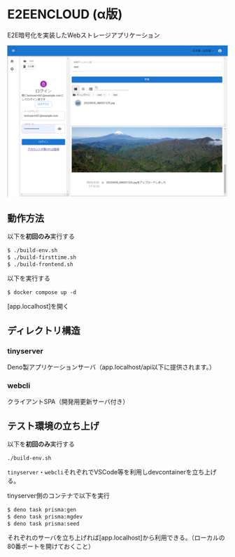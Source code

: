 # E2EENCLOUD (α版)

E2E暗号化を実装したWebストレージアプリケーション

![web client picture](document/asset/e2eencloud.png)

## 動作方法

以下を**初回のみ**実行する
```shell-session
$ ./build-env.sh
$ ./build-firsttime.sh
$ ./build-frontend.sh
```
以下を実行する
```shell-session
$ docker compose up -d
```

[app.localhost]を開く

## ディレクトリ構造

### tinyserver

Deno製アプリケーションサーバ（app.localhost/api以下に提供されます。）

### webcli

クライアントSPA（開発用更新サーバ付き）

## テスト環境の立ち上げ

以下を**初回のみ**実行する
```shell-session
./build-env.sh
```

`tinyserver`・`webcli`それぞれでVSCode等を利用しdevcontainerを立ち上げる。

tinyserver側のコンテナで以下を実行
```shell-session
$ deno task prisma:gen
$ deno task prisma:mgdev
$ deno task prisma:seed
```

それぞれのサーバを立ち上げれば[app.localhost]から利用できる。（ローカルの80番ポートを開けておくこと）

